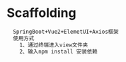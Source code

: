 # Scaffolding
~~~markdown
  SpringBoot+Vue2+ElemetUI+Axios框架
  使用方式
    1、通过终端进入view文件夹
    2、输入npm install 安装依赖
~~~
